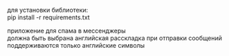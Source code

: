 <p>
для установки библиотеки:<br>
pip install -r requirements.txt
</p>
<p>
приложение для спама в мессенджеры<br>
должна быть выбрана английская расскладка при отправки сообщений<br>
поддерживаются только английские символы<br>
</p>